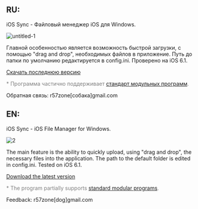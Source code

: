 <h2>RU:</h2>
iOS Sync - Файловый менеджер iOS для Windows. 

![untitled-1](https://cloud.githubusercontent.com/assets/9499881/5958933/2fd7c990-a7e3-11e4-8ef7-c9a88fb79b4d.png)

Главной особенностью является возможность быстрой загрузки, с помощью "drag and drop", необходимых файлов в приложение.
Путь до папки по умолчанию редактируется в config.ini. Проверено на iOS 6.1.

[Скачать последнюю версию](https://github.com/r57zone/iOS-Sync/releases)

<span style="color:gray;font-size:14px;">* Программа частично поддерживает [стандарт модульных программ](https://github.com/r57zone/Standard-modular-program).</span>

Обратная связь: r57zone[собака]gmail.com

<h2>EN:</h2>
iOS Sync - iOS File Manager for Windows.

![2](https://cloud.githubusercontent.com/assets/9499881/5959586/e85696a4-a7e8-11e4-9005-e8fab3b3f23c.png)

The main feature is the ability to quickly upload, using "drag and drop", the necessary files into the application.
The path to the default folder is edited in config.ini. Tested on iOS 6.1.

[Download the latest version](https://github.com/r57zone/iOS-Sync/releases)

<span style="color:gray;font-size:14px;">* The program partially supports [standard modular programs](https://github.com/r57zone/Standard-modular-program).</span>

Feedback: r57zone[dog]gmail.com
